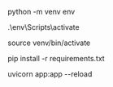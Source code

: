 python -m venv env

.\env\Scripts\activate

source venv/bin/activate

pip install -r requirements.txt

uvicorn app:app --reload